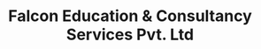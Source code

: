 ---
title: "Falcon Education & Consultancy Services Pvt. Ltd"
url: /lahore/falcon-education-and-consultancy-services-pvt-ltd/
shop: travel agency
---